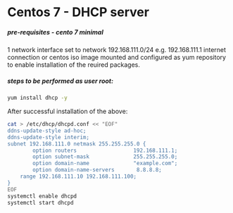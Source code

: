 # Centos 7 - DHCP server
##### pre-requisites - cento 7 minimal
1 network interface set to network 192.168.111.0/24 e.g. 192.168.111.1
internet connection or centos iso image mounted and configured as yum repository
to enable installation of the reuired packages.

##### steps to be performed as user _root_:
```bash
yum install dhcp -y
```
After successful installation of the above:
```bash
cat > /etc/dhcp/dhcpd.conf << "EOF"
ddns-update-style ad-hoc;
ddns-update-style interim;
subnet 192.168.111.0 netmask 255.255.255.0 {
        option routers                  192.168.111.1;
        option subnet-mask              255.255.255.0;
        option domain-name              "example.com";
        option domain-name-servers       8.8.8.8;
	range 192.168.111.10 192.168.111.100;
}
EOF
systemctl enable dhcpd
systemctl start dhcpd
```
